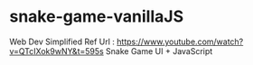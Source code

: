 # snake-game-vanillaJS
Web Dev Simplified
Ref Url : https://www.youtube.com/watch?v=QTcIXok9wNY&t=595s
Snake Game UI + JavaScript 
